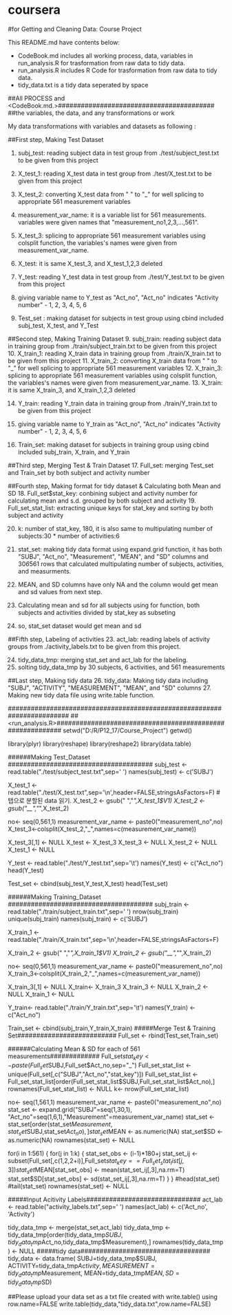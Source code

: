 # coursera
#for Getting and Cleaning Data: Course Project

This README.md have contents below:

- CodeBook.md includes all working process, data, variables in run_analysis.R for trasformation from raw data to tidy data.
- run_analysis.R includes R Code for trasformation from raw data to tidy data.
- tidy_data.txt is a tidy data seperated by space

##All PROCESS and <CodeBook.md.>#########################################
##the variables, the data, and any transformations or work

My data transformations with variables and datasets as following :

##First step, Making Test Dataset
1. subj_test: reading subject data in test group from ./test/subject_test.txt to be given from this project
2. X_test_1: reading X_test data in test group from ./test/X_test.txt to be given from this project
3. X_test_2: converting X_test data from " " to "_" for well splicing to appropriate 561 measurement variables
4. measurement_var_name: it is a variable list for 561 measurements. variables were given names that "measurement_no1,2,3,...,561".
5. X_test_3: splicing to appropriate 561 measurement variables using colsplit function, the variables's names were given from measurement_var_name.
6. X_test: it is same X_test_3, and X_test_1,2,3 deleted

7. Y_test: reading Y_test data in test group from ./test/Y_test.txt to be given from this project
8. giving variable name to Y_test as "Act_no", "Act_no" indicates "Activity number" - 1, 2, 3, 4, 5, 6

9. Test_set : making dataset for subjects in test group using cbind included subj_test, X_test, and Y_Test

##Second step, Making Training Dataset
9. subj_train: reading subject data in training group from ./train/subject_train.txt to be given from this project
10. X_train_1: reading X_train data in training group from ./train/X_train.txt to be given from this project
11. X_train_2: converting X_train data from " " to "_" for well splicing to appropriate 561 measurement variables
12. X_train_3: splicing to appropriate 561 measurement variables using colsplit function, the variables's names were given from measurement_var_name.
13. X_train: it is same X_train_3, and X_train_1,2,3 deleted

14. Y_train: reading Y_train data in training group from ./train/Y_train.txt to be given from this project
15. giving variable name to Y_train as "Act_no", "Act_no" indicates "Activity number" - 1, 2, 3, 4, 5, 6

16. Train_set: making dataset for subjects in training group using cbind included subj_train, X_train, and Y_train


##Third step, Merging Test & Train Dataset
17. Full_set: merging Test_set and Train_set by both subject and activity number

##Fourth step, Making format for tidy dataset & Calculating both Mean and SD
18. Full_set$stat_key: conbining subject and activity number for calculating mean and s.d. grouped by both subject and activity
19. Full_set_stat_list: extracting unique keys for stat_key and sorting by both subject and activity

20. k: number of stat_key, 180, it is also same to multipulating number of subjects:30 * number of activities:6

21. stat_set: making tidy data format using expand.grid function, it has both "SUBJ", "Act_no", "Measurement", "MEAN", and "SD" columns and 30*6*561 rows that calculated multipulating number of subjects, activities, and measurments.
21. MEAN, and SD columns have only NA and the column would get mean and sd values from next step.

22. Calculating mean and sd for all subjects using for function, both subjects and activities divided by stat_key as subseting
22. so, stat_set dataset would get mean and sd

##Fifth step, Labeling of activities
23. act_lab: reading labels of activity groups from ./activity_labels.txt to be given from this project.

24. tidy_data_tmp: merging stat_set and act_lab for the labeling.
25. solting tidy_data_tmp by 30 subjects, 6 activities, and 561 measurements

##Last step, Making tidy data
26. tidy_data: Making tidy data including "SUBJ", "ACTIVITY", "MEASUREMENT", "MEAN", and "SD" columns
27. Making new tidy data file using write.table function.


########################################################################
##<run_analysis.R>##########################################################
setwd("D:/R/P12_17/Course_Project")
getwd()

library(plyr)
library(reshape)
library(reshape2)
library(data.table)

######Making Test_Dataset ######################################
subj_test <- read.table("./test/subject_test.txt",sep=' ')
names(subj_test) <- c('SUBJ')

X_test_1 <- read.table("./test/X_test.txt",sep='\n',header=FALSE,stringsAsFactors=F) #탭으로 분할된 data 읽기. 
X_test_2 <- gsub(" ","_",X_test_1$V1)
X_test_2 <- gsub("__","_",X_test_2)

no<- seq(0,561,1)
measurement_var_name <- paste0("measurement_no",no)
X_test_3<-colsplit(X_test_2,"_",names=c(measurement_var_name))

X_test_3[,1] <- NULL
X_test <- X_test_3
X_test_3 <- NULL
X_test_2 <- NULL
X_test_1 <- NULL

Y_test <- read.table("./test/Y_test.txt",sep='\t')
names(Y_test) <- c("Act_no")
head(Y_test)

Test_set <- cbind(subj_test,Y_test,X_test)
head(Test_set)

######Making Training_Dataset ######################################
subj_train <- read.table("./train/subject_train.txt",sep=' ')
nrow(subj_train)
unique(subj_train)
names(subj_train) <- c('SUBJ')

X_train_1 <- read.table("./train/X_train.txt",sep='\n',header=FALSE,stringsAsFactors=F)

X_train_2 <- gsub(" ","_",X_train_1$V1)
X_train_2 <- gsub("__","_",X_train_2)

no<- seq(0,561,1)
measurement_var_name <- paste0("measurement_no",no)
X_train_3<-colsplit(X_train_2,"_",names=c(measurement_var_name))

X_train_3[,1] <- NULL
X_train<- X_train_3
X_train_3 <- NULL
X_train_2 <- NULL
X_train_1 <- NULL

Y_train<- read.table("./train/Y_train.txt",sep='\t')
names(Y_train) <- c("Act_no")

Train_set <- cbind(subj_train,Y_train,X_train)
#####Merge Test & Training Set##########################
Full_set <- rbind(Test_set,Train_set)

######Calculating Mean & SD for each of 561 measurements#############
Full_set$stat_key <- paste(Full_set$SUBJ,Full_set$Act_no,sep="_")
Full_set_stat_list <- unique(Full_set[,c("SUBJ","Act_no","stat_key")])
Full_set_stat_list <- Full_set_stat_list[order(Full_set_stat_list$SUBJ,Full_set_stat_list$Act_no),]
rownames(Full_set_stat_list) <- NULL
k<- nrow(Full_set_stat_list)

no<- seq(1,561,1)
measurement_var_name <- paste0("measurement_no",no)
stat_set <- expand.grid("SUBJ"=seq(1,30,1), "Act_no"=seq(1,6,1),"Measurement"=measurement_var_name)
stat_set <- stat_set[order(stat_set$Measurement,stat_set$SUBJ,stat_set$Act_no),]
stat_set$MEAN <- as.numeric(NA)
stat_set$SD <- as.numeric(NA)
rownames(stat_set) <- NULL

for(i in 1:561)
{
	for(j in 1:k)
	{
		stat_set_obs <- (i-1)*180+j
		stat_set_ij <- subset(Full_set[,c(1,2,2+i)],Full_set$stat_key==Full_set_stat_list[j,3])
		stat_set$MEAN[stat_set_obs] <- mean(stat_set_ij[,3],na.rm=T)
		stat_set$SD[stat_set_obs] <- sd(stat_set_ij[,3],na.rm=T)
	}
}
#head(stat_set)
#tail(stat_set)
rownames(stat_set) <- NULL

#####Input Acitivity Labels##############################
act_lab <- read.table("activity_labels.txt",sep=' ')
names(act_lab) <- c('Act_no', 'Activity')

tidy_data_tmp <- merge(stat_set,act_lab)
tidy_data_tmp <- tidy_data_tmp[order(tidy_data_tmp$SUBJ,tidy_data_tmp$Act_no,tidy_data_tmp$Measurement),]
rownames(tidy_data_tmp ) <- NULL
#####tidy data##################################
tidy_data <- data.frame(
SUBJ=tidy_data_tmp$SUBJ,
ACTIVITY=tidy_data_tmp$Activity,
MEASUREMENT=tidy_data_tmp$Measurement,
MEAN=tidy_data_tmp$MEAN,
SD=tidy_data_tmp$SD)

##Please upload your data set as a txt file created with write.table() using row.name=FALSE
write.table(tidy_data,"tidy_data.txt",row.name=FALSE)



